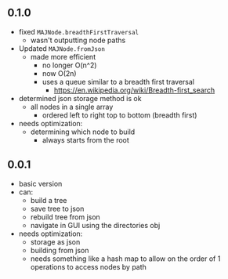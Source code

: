 ## 0.1.0

- fixed ```MAJNode.breadthFirstTraversal```
    - wasn't outputting node paths
- Updated ```MAJNode.fromJson```
    - made more efficient
        - no longer O(n^2)
        - now O(2n)
        - uses a queue similar to a breadth first traversal
            - https://en.wikipedia.org/wiki/Breadth-first_search
- determined json storage method is ok
    - all nodes in a single array
        - ordered left to right top to bottom (breadth first)
- needs optimization:
    - determining which node to build
        - always starts from the root

## 0.0.1

- basic version
- can:
    - build a tree
    - save tree to json
    - rebuild tree from json
    - navigate in GUI using the directories obj
- needs optimization:
    - storage as json
    - building from json
    - needs something like a hash map to allow on the order of 1 operations to access nodes by path